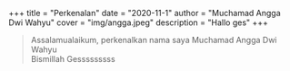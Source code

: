 +++
title = "Perkenalan"
date = "2020-11-1"
author = "Muchamad Angga Dwi Wahyu"
cover = "img/angga.jpeg"
description = "Hallo ges"
+++

> Assalamualaikum, perkenalkan nama saya Muchamad Angga Dwi Wahyu <br>
> Bismillah Gesssssssss </br>